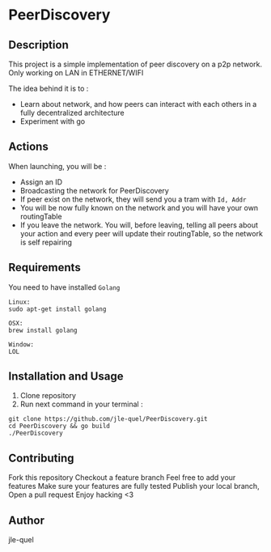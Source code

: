 # PeerDiscovery

## Description

This project is a simple implementation of peer discovery on a p2p network.
Only working on LAN in ETHERNET/WIFI

The idea behind it is to :
- Learn about network, and how peers can interact with each others in a fully decentralized architecture
- Experiment with go

## Actions

When launching, you will be :
- Assign an ID
- Broadcasting the network for PeerDiscovery
- If peer exist on the network, they will send you a tram with `Id, Addr`
- You will be now fully known on the network and you will have your own routingTable
- If you leave the network. You will, before leaving, telling all peers about your action and every peer will update their routingTable, so the network is self repairing

## Requirements

You need to have installed `Golang`

```
Linux:
sudo apt-get install golang

OSX:
brew install golang

Window:
LOL
```

## Installation and Usage

1. Clone repository
2. Run next command in your terminal :

```
git clone https://github.com/jle-quel/PeerDiscovery.git
cd PeerDiscovery && go build
./PeerDiscovery
```

## Contributing

Fork this repository
Checkout a feature branch
Feel free to add your features
Make sure your features are fully tested
Publish your local branch, Open a pull request
Enjoy hacking <3

## Author

jle-quel
